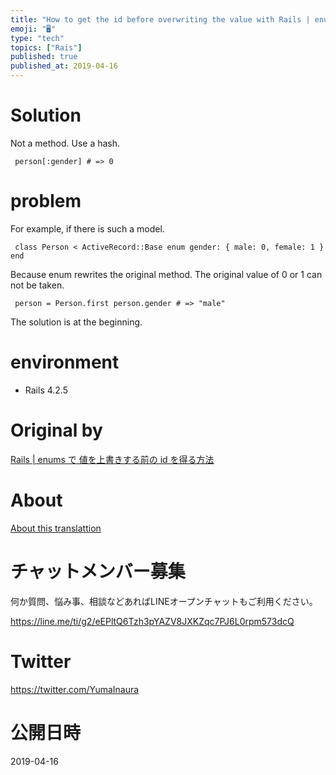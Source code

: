 ```yaml
---
title: "How to get the id before overwriting the value with Rails | enums"
emoji: "🖥"
type: "tech"
topics: ["Rais"]
published: true
published_at: 2019-04-16
---
```


# Solution 

Not a method. Use a hash.

     person[:gender] # => 0 

# problem 

For example, if there is such a model.

     class Person < ActiveRecord::Base enum gender: { male: 0, female: 1 } end 

Because enum rewrites the original method. The original value of 0 or 1 can not be taken.

     person = Person.first person.gender # => "male" 

The solution is at the beginning.

# environment 

- Rails 4.2.5 


# Original by
[Rails | enums で 値を上書きする前の id を得る方法](https://qiita.com/Yinaura/items/b59e3d6db87e03fb012f)

# About

[About this translattion](https://qiita.com/YumaInaura/items/7f6fd1e9310a6816469a)








<!-- Update From Qiita API -->

# チャットメンバー募集


何か質問、悩み事、相談などあればLINEオープンチャットもご利用ください。

https://line.me/ti/g2/eEPltQ6Tzh3pYAZV8JXKZqc7PJ6L0rpm573dcQ





# Twitter


https://twitter.com/YumaInaura


<!-- Update From Qiita API -->



# 公開日時

2019-04-16

